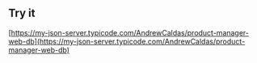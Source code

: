 ## Try it

[https://my-json-server.typicode.com/AndrewCaldas/product-manager-web-db](https://my-json-server.typicode.com/AndrewCaldas/product-manager-web-db)
